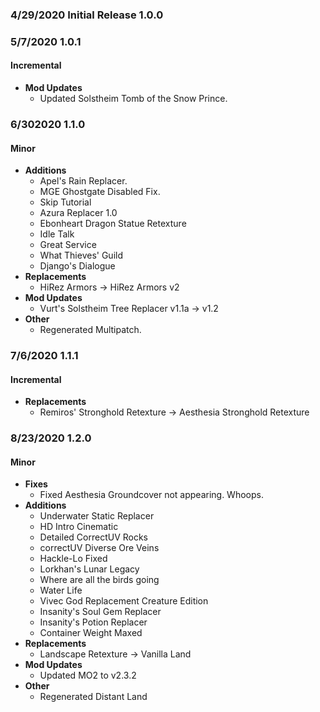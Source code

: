 ### 4/29/2020 Initial Release 1.0.0

### 5/7/2020 1.0.1
#### Incremental
* **Mod Updates**
  * Updated Solstheim Tomb of the Snow Prince.

### 6/302020 1.1.0
#### Minor
* **Additions**
  * Apel's Rain Replacer.
  * MGE Ghostgate Disabled Fix.
  * Skip Tutorial
  * Azura Replacer 1.0
  * Ebonheart Dragon Statue Retexture
  * Idle Talk
  * Great Service
  * What Thieves' Guild
  * Django's Dialogue
* **Replacements**
  * HiRez Armors -> HiRez Armors v2
* **Mod Updates**
  * Vurt's Solstheim Tree Replacer v1.1a -> v1.2
* **Other**
  * Regenerated Multipatch.

### 7/6/2020 1.1.1
#### Incremental
* **Replacements**
  * Remiros' Stronghold Retexture -> Aesthesia Stronghold Retexture

### 8/23/2020 1.2.0
#### Minor
* **Fixes**
  * Fixed Aesthesia Groundcover not appearing. Whoops.
* **Additions**
  * Underwater Static Replacer
  * HD Intro Cinematic
  * Detailed CorrectUV Rocks
  * correctUV Diverse Ore Veins
  * Hackle-Lo Fixed
  * Lorkhan's Lunar Legacy
  * Where are all the birds going
  * Water Life
  * Vivec God Replacement Creature Edition
  * Insanity's Soul Gem Replacer
  * Insanity's Potion Replacer
  * Container Weight Maxed
* **Replacements**
  * Landscape Retexture -> Vanilla Land
* **Mod Updates**
  * Updated MO2 to v2.3.2
* **Other**
  * Regenerated Distant Land